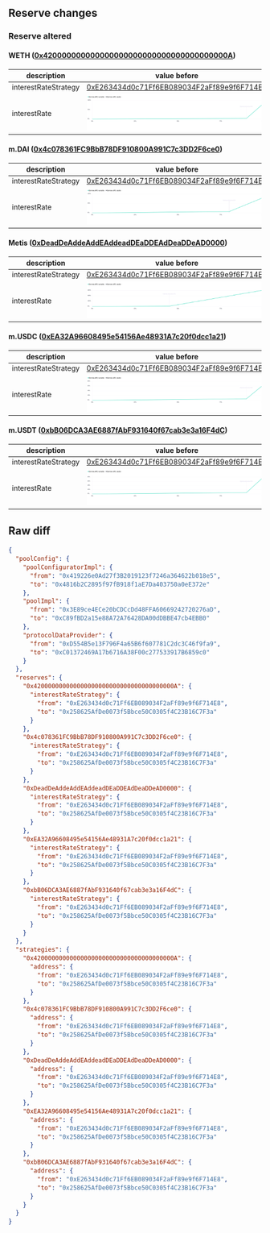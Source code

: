 ## Reserve changes

### Reserve altered

#### WETH ([0x420000000000000000000000000000000000000A](https://explorer.metis.io/address/0x420000000000000000000000000000000000000A))

| description | value before | value after |
| --- | --- | --- |
| interestRateStrategy | [0xE263434d0c71Ff6EB089034F2aFf89e9f6F714E8](https://explorer.metis.io/address/0xE263434d0c71Ff6EB089034F2aFf89e9f6F714E8) | [0x258625AfDe0073f5Bbce50C0305f4C23B16C7F3a](https://explorer.metis.io/address/0x258625AfDe0073f5Bbce50C0305f4C23B16C7F3a) |
| interestRate | ![before](/.assets/3344097cc58003c1aad8dd7147a8287f660fc210.svg) | ![after](/.assets/71895c864db840e491ca662b3cad22a4253a90cf.svg) |

#### m.DAI ([0x4c078361FC9BbB78DF910800A991C7c3DD2F6ce0](https://explorer.metis.io/address/0x4c078361FC9BbB78DF910800A991C7c3DD2F6ce0))

| description | value before | value after |
| --- | --- | --- |
| interestRateStrategy | [0xE263434d0c71Ff6EB089034F2aFf89e9f6F714E8](https://explorer.metis.io/address/0xE263434d0c71Ff6EB089034F2aFf89e9f6F714E8) | [0x258625AfDe0073f5Bbce50C0305f4C23B16C7F3a](https://explorer.metis.io/address/0x258625AfDe0073f5Bbce50C0305f4C23B16C7F3a) |
| interestRate | ![before](/.assets/9e000c9b0f38fb906c182c50b60f6c846aff233c.svg) | ![after](/.assets/828b263ce2ad0bdc8907421ef3e0480eab895c14.svg) |

#### Metis ([0xDeadDeAddeAddEAddeadDEaDDEAdDeaDDeAD0000](https://explorer.metis.io/address/0xDeadDeAddeAddEAddeadDEaDDEAdDeaDDeAD0000))

| description | value before | value after |
| --- | --- | --- |
| interestRateStrategy | [0xE263434d0c71Ff6EB089034F2aFf89e9f6F714E8](https://explorer.metis.io/address/0xE263434d0c71Ff6EB089034F2aFf89e9f6F714E8) | [0x258625AfDe0073f5Bbce50C0305f4C23B16C7F3a](https://explorer.metis.io/address/0x258625AfDe0073f5Bbce50C0305f4C23B16C7F3a) |
| interestRate | ![before](/.assets/d94ed5f5babdd12bc4f369c0ebc698f790544557.svg) | ![after](/.assets/3b31de5217b13c16e768907ef1b5890f5604f73d.svg) |

#### m.USDC ([0xEA32A96608495e54156Ae48931A7c20f0dcc1a21](https://explorer.metis.io/address/0xEA32A96608495e54156Ae48931A7c20f0dcc1a21))

| description | value before | value after |
| --- | --- | --- |
| interestRateStrategy | [0xE263434d0c71Ff6EB089034F2aFf89e9f6F714E8](https://explorer.metis.io/address/0xE263434d0c71Ff6EB089034F2aFf89e9f6F714E8) | [0x258625AfDe0073f5Bbce50C0305f4C23B16C7F3a](https://explorer.metis.io/address/0x258625AfDe0073f5Bbce50C0305f4C23B16C7F3a) |
| interestRate | ![before](/.assets/42f481f3dae577e453564d6e975b96b0eb0bf288.svg) | ![after](/.assets/70fce58b144e509a92aa9a9632955c54122accd0.svg) |

#### m.USDT ([0xbB06DCA3AE6887fAbF931640f67cab3e3a16F4dC](https://explorer.metis.io/address/0xbB06DCA3AE6887fAbF931640f67cab3e3a16F4dC))

| description | value before | value after |
| --- | --- | --- |
| interestRateStrategy | [0xE263434d0c71Ff6EB089034F2aFf89e9f6F714E8](https://explorer.metis.io/address/0xE263434d0c71Ff6EB089034F2aFf89e9f6F714E8) | [0x258625AfDe0073f5Bbce50C0305f4C23B16C7F3a](https://explorer.metis.io/address/0x258625AfDe0073f5Bbce50C0305f4C23B16C7F3a) |
| interestRate | ![before](/.assets/86e17dfb1f59acc822d3f9db2ed8a99de7f72a9f.svg) | ![after](/.assets/fc16dbf6b953b025b7e78e71fe1918ae54d368df.svg) |

## Raw diff

```json
{
  "poolConfig": {
    "poolConfiguratorImpl": {
      "from": "0x419226e0Ad27f3B2019123f7246a364622b018e5",
      "to": "0x4816b2C2895f97fB918f1aE7Da403750a0eE372e"
    },
    "poolImpl": {
      "from": "0x3E89ce4ECe20bCDCcDd48FFA60669242720276aD",
      "to": "0xC89fBD2a15e88A72A76428DA00dDBBE47cb4EBB0"
    },
    "protocolDataProvider": {
      "from": "0xD554B5e13F796F4a65B6f607781C2dc3C46f9fa9",
      "to": "0xC01372469A17b6716A38F00c277533917B6859c0"
    }
  },
  "reserves": {
    "0x420000000000000000000000000000000000000A": {
      "interestRateStrategy": {
        "from": "0xE263434d0c71Ff6EB089034F2aFf89e9f6F714E8",
        "to": "0x258625AfDe0073f5Bbce50C0305f4C23B16C7F3a"
      }
    },
    "0x4c078361FC9BbB78DF910800A991C7c3DD2F6ce0": {
      "interestRateStrategy": {
        "from": "0xE263434d0c71Ff6EB089034F2aFf89e9f6F714E8",
        "to": "0x258625AfDe0073f5Bbce50C0305f4C23B16C7F3a"
      }
    },
    "0xDeadDeAddeAddEAddeadDEaDDEAdDeaDDeAD0000": {
      "interestRateStrategy": {
        "from": "0xE263434d0c71Ff6EB089034F2aFf89e9f6F714E8",
        "to": "0x258625AfDe0073f5Bbce50C0305f4C23B16C7F3a"
      }
    },
    "0xEA32A96608495e54156Ae48931A7c20f0dcc1a21": {
      "interestRateStrategy": {
        "from": "0xE263434d0c71Ff6EB089034F2aFf89e9f6F714E8",
        "to": "0x258625AfDe0073f5Bbce50C0305f4C23B16C7F3a"
      }
    },
    "0xbB06DCA3AE6887fAbF931640f67cab3e3a16F4dC": {
      "interestRateStrategy": {
        "from": "0xE263434d0c71Ff6EB089034F2aFf89e9f6F714E8",
        "to": "0x258625AfDe0073f5Bbce50C0305f4C23B16C7F3a"
      }
    }
  },
  "strategies": {
    "0x420000000000000000000000000000000000000A": {
      "address": {
        "from": "0xE263434d0c71Ff6EB089034F2aFf89e9f6F714E8",
        "to": "0x258625AfDe0073f5Bbce50C0305f4C23B16C7F3a"
      }
    },
    "0x4c078361FC9BbB78DF910800A991C7c3DD2F6ce0": {
      "address": {
        "from": "0xE263434d0c71Ff6EB089034F2aFf89e9f6F714E8",
        "to": "0x258625AfDe0073f5Bbce50C0305f4C23B16C7F3a"
      }
    },
    "0xDeadDeAddeAddEAddeadDEaDDEAdDeaDDeAD0000": {
      "address": {
        "from": "0xE263434d0c71Ff6EB089034F2aFf89e9f6F714E8",
        "to": "0x258625AfDe0073f5Bbce50C0305f4C23B16C7F3a"
      }
    },
    "0xEA32A96608495e54156Ae48931A7c20f0dcc1a21": {
      "address": {
        "from": "0xE263434d0c71Ff6EB089034F2aFf89e9f6F714E8",
        "to": "0x258625AfDe0073f5Bbce50C0305f4C23B16C7F3a"
      }
    },
    "0xbB06DCA3AE6887fAbF931640f67cab3e3a16F4dC": {
      "address": {
        "from": "0xE263434d0c71Ff6EB089034F2aFf89e9f6F714E8",
        "to": "0x258625AfDe0073f5Bbce50C0305f4C23B16C7F3a"
      }
    }
  }
}
```